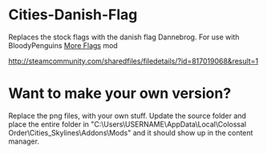 # Cities-Danish-Flag
Replaces the stock flags with the danish flag Dannebrog. For use with BloodyPenguins [More Flags](https://steamcommunity.com/sharedfiles/filedetails/?id=595017353) mod

http://steamcommunity.com/sharedfiles/filedetails/?id=817019068&result=1

# Want to make your own version?
Replace the png files, with your own stuff. Update the source folder and place the entire folder in "C:\Users\USERNAME\AppData\Local\Colossal Order\Cities_Skylines\Addons\Mods" and it should show up in the content manager.
